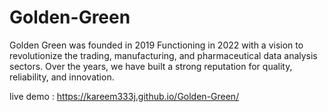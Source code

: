 # Golden-Green
Golden Green was founded in 2019 Functioning in 2022 with a vision to revolutionize the trading, manufacturing, and pharmaceutical data analysis sectors. Over the years, we have built a strong reputation for quality, reliability, and innovation.

live demo :
https://kareem333j.github.io/Golden-Green/
